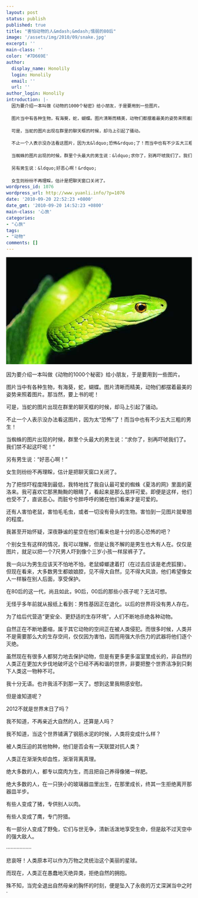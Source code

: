 ```yaml
---
layout: post
status: publish
published: true
title: "害怕动物的人&mdash;&mdash;懦弱的80后"
image: '/assets/img/2010/09/snake.jpg'
excerpt: ''
main-class: ''
color: '#7D669E'
author:
  display_name: Honolily
  login: Honolily
  email: ''
  url: ''
author_login: Honolily
introduction: |-
  因为要介绍一本叫做《动物的1000个秘密》给小朋友，于是要用到一些图片。

  图片当中有各种生物，有海葵，蛇，蝴蝶。图片清晰而精美，动物们都摆着最美的姿势来照着图片。那当然，要上书的呢！

  可是，当蛇的图片出现在群里的聊天框的时候，却马上引起了骚动。

  不止一个人表示没办法看这图片，因为太&ldquo;恐怖&rdquo;了！而当中也有不少五大三粗的男生！

  当蜘蛛的图片出现的时候，群里个头最大的男生说：&ldquo;求你了，别再吓唬我们了。我们禁不起这吓呢！&rdquo;

  另有男生说：&ldquo;好恶心啊！&rdquo;

  女生则纷纷不再理睬，估计是把聊天窗口关闭了。
wordpress_id: 1076
wordpress_url: http://www.yuanli.info/?p=1076
date: '2010-09-20 22:52:23 +0800'
date_gmt: '2010-09-20 14:52:23 +0800'
main-class: '心旅'
categories:
- "心旅"
tags:
- "动物"
comments: []
---
```

![yuanli info image](/assets/img/2010/09/snake.jpg "snake")

因为要介绍一本叫做《动物的1000个秘密》给小朋友，于是要用到一些图片。

图片当中有各种生物，有海葵，蛇，蝴蝶。图片清晰而精美，动物们都摆着最美的姿势来照着图片。那当然，要上书的呢！

可是，当蛇的图片出现在群里的聊天框的时候，却马上引起了骚动。

不止一个人表示没办法看这图片，因为太&ldquo;恐怖&rdquo;了！而当中也有不少五大三粗的男生！

当蜘蛛的图片出现的时候，群里个头最大的男生说：&ldquo;求你了，别再吓唬我们了。我们禁不起这吓呢！&rdquo;

另有男生说：&ldquo;好恶心啊！&rdquo;

女生则纷纷不再理睬，估计是把聊天窗口关闭了。

为了把惊吓程度降到最低，我特地找了我自认最可爱的蜘蛛《夏洛的网》里面的夏洛来。我可喜欢它那黑黝黝的眼睛了，看起来是那么慈祥可爱。即便是这样，他们也受不了，直说恶心。而脏兮兮胖呼呼的猪在他们看来才是可爱的。

还有人害怕老鼠，害怕毛毛虫，或者一切没有骨头的生物。害怕到一见图片就晕翘的程度。

我甚至开始怀疑，深夜静谧的星空在他们看来也是十分的恶心恐怖的吧？

个别女生有这样的情况，我可以理解，但是让我不解的是男生也大有人在。仅仅是图片，就足以把一个7尺男人吓到像个三岁小孩一样尿裤子了。

我一向以为男生应该天不怕地不怕，老鼠蟑螂逮着打（在过去应该是老虎狐狸）。但现在看来，大多数男生都娘娘腔，见不得大自然，见不得大风浪，他们希望像女人一样躲在别人后面，享受保护。

在80后的这一代，尚且如此，90后，00后的那些小孩子呢？无法可想。

无怪乎多年前就从报纸上看到：男性基因正在退化。以后的世界将没有男人存在。

为了给后代营造&ldquo;更安全、更舒适的生存环境&rdquo;，人们不断地杀绝各种动物。

自然正在不断地萎缩，属于其它动物的空间正在被人类侵犯。而很多时候，人类并不是需要那么大的生存空间，仅仅因为害怕，因而用强大杀伤力的武器将他们逐个灭绝。

虽然现在有很多人都努力地去保护动物，但是有更多更多温室里成长的，非自然的人类正在更加大步伐地破坏这个已经不再和谐的世界，非要把整个世界洁净到只剩下人类这一物种不可。

我十分无语。也许我活不到那一天了。想到这里我稍感安慰。

但是谁知道呢？

2012不就是世界末日了吗？

我不知道，不再亲近大自然的人，还算是人吗？

我不知道，当这个世界铺满了钢筋水泥的时候，人类将变成什么样？

被人类压迫的其他物种，他们是否会有一天联盟对抗人类？

人类正在渐渐失却血性，渐渐背离真理。

绝大多数的人，都专以腐肉为生，而且把自己养得像猪一样肥。

绝大多数的人，在一只狭小的玻璃器皿里出生，在那里成长，终其一生拒绝离开那器皿半步。

有些人变成了猪，专供别人以肉。

有些人变成了鹰，专门狩猎。

有一部分人变成了野兔，它们与世无争，清新活泼地享受生命，但是敌不过天空中的强大敌人。

&middot;&middot;&middot;&middot;&middot;&middot;&middot;&middot;&middot;&middot;&middot;&middot;&middot;&middot;&middot;&middot;&middot;

悲哀呀！人类原本可以作为万物之灵统治这个美丽的星球。

而现在，人类正在愚蠢地灭绝异类，拒绝自然的拥抱。

殊不知，当完全退出自然母亲的胸怀的时刻，便是坠入了永夜的万丈深渊当中之时&middot;

